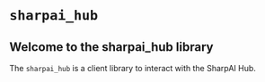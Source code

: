 # `sharpai_hub`


## Welcome to the sharpai_hub library


The `sharpai_hub` is a client library to interact with the SharpAI Hub. 